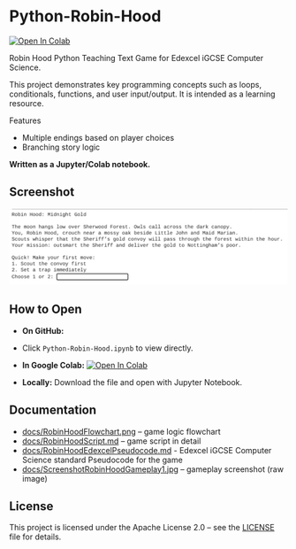 # Python-Robin-Hood

[![Open In Colab](https://colab.research.google.com/assets/colab-badge.svg)](https://colab.research.google.com/github/alexandraalderson/Python-Robin-Hood/blob/main/RobinHoodMidnightGold.ipynb)

Robin Hood Python Teaching Text Game for Edexcel iGCSE Computer Science.

This project demonstrates key programming concepts such as loops, conditionals, functions, and user input/output. It is intended as a learning resource.

Features
- Multiple endings based on player choices
- Branching story logic

**Written as a Jupyter/Colab notebook.**

## Screenshot
![Screenshot showing opening game text and first two options of Robin Hood Game Screen](docs/ScreenshotRobinHoodGameplay1.jpg)

## How to Open
- **On GitHub:**
- Click `Python-Robin-Hood.ipynb` to view directly.
  
- **In Google Colab:** [![Open In Colab](https://colab.research.google.com/assets/colab-badge.svg)](https://colab.research.google.com/github/alexandraalderson/Python-Robin-Hood/blob/main/RobinHoodMidnightGold.ipynb)
  
- **Locally:** Download the file and open with Jupyter Notebook.

## Documentation
- [docs/RobinHoodFlowchart.png](docs/RobinHoodFlowchart.png) – game logic flowchart  
- [docs/RobinHoodScript.md](docs/RobinHoodScript.md) – game script in detail
- [docs/RobinHoodEdexcelPseudocode.md](docs/RobinHoodEdexcelPseudocode.md) - Edexcel iGCSE Computer Science standard Pseudocode for the game
- [docs/ScreenshotRobinHoodGameplay1.jpg](docs/ScreenshotRobinHoodGameplay1.jpg) – gameplay screenshot (raw image)

## License
This project is licensed under the Apache License 2.0 – see the [LICENSE](LICENSE) file for details.
